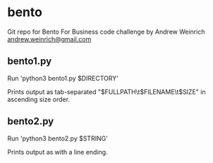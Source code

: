# bento

Git repo for Bento For Business code challenge
by Andrew Weinrich andrew.weinrich@gmail.com


## bento1.py

Run 'python3 bento1.py $DIRECTORY'

Prints output as tab-separated "$FULLPATH\t$FILENAME\t$SIZE" in ascending size order.

## bento2.py

Run 'python3 bento2.py $STRING'

Prints output as with a line ending.
